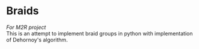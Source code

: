 # Braids
_For M2R project_  
This is an attempt to implement braid groups in python with implementation of Dehornoy's algorithm.  
